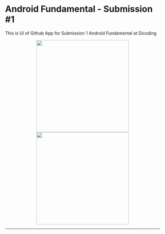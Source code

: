 # Android Fundamental - Submission #1

This is UI of Github App for Submission 1 Android Fundamental at Dicoding

<p align="center">
<img width="300" margin="20" src="https://raw.githubusercontent.com/fauzannursalma/Android_Fundamental-Submission-1/master/Mock-up/Android_Fundamenta-Submission_1-2_google-pixel4-ohsoorange-portrait.png">
<img width="300" src="https://raw.githubusercontent.com/fauzannursalma/Android_Fundamental-Submission-1/master/Mock-up/Android_Fundamenta-Submission_1-1_google-pixel4-ohsoorange-portrait.png">
</p>
<hr>

